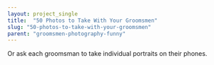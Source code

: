 ```yaml
---
layout: project_single
title:  "50 Photos to Take With Your Groomsmen"
slug: "50-photos-to-take-with-your-groomsmen"
parent: "groomsmen-photography-funny"
---
```

Or ask each groomsman to take individual portraits on their phones.